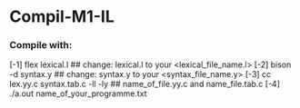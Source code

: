 # Compil-M1-IL

### Compile with:

[-1] flex lexical.l ## change: lexical.l to your <lexical_file_name.l>
[-2] bison -d syntax.y ## change: syntax.y to your <syntax_file_name.y>
[-3] cc lex.yy.c syntax.tab.c -ll -ly ## name_of_file.yy.c and name_file.tab.c
[-4] ./a.out name_of_your_programme.txt
